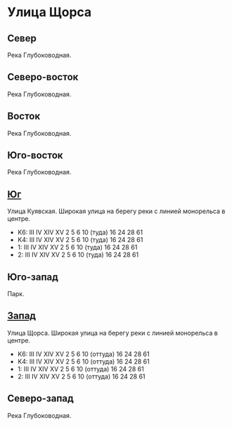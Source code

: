 # Улица Щорса

## Север

Река Глубоководная.

## Северо-восток

Река Глубоководная.

## Восток

Река Глубоководная.

## Юго-восток

Река Глубоководная.

## [Юг](./460120.md)

Улица Куявская.
Широкая улица на берегу реки с линией монорельса в центре.

* K6:   III IV  XIV XV
        2   5   6   10 (туда)   16  24  28  61
* K4:   III IV  XIV XV
        2   5   6   10 (туда)   16  24  28  61
* 1:    III IV  XIV XV
        2   5   6   10 (туда)   16  24  28  61
* 2:    III IV  XIV XV
        2   5   6   10 (туда)   16  24  28  61

## Юго-запад

Парк.

## [Запад](./450110.md)

Улица Щорса.
Широкая улица на берегу реки с линией монорельса в центре.

* K6:   III IV  XIV XV
        2   5   6   10 (оттуда) 16  24  28  61
* K4:   III IV  XIV XV
        2   5   6   10 (оттуда) 16  24  28  61
* 1:    III IV  XIV XV
        2   5   6   10 (оттуда) 16  24  28  61
* 2:    III IV  XIV XV
        2   5   6   10 (оттуда) 16  24  28  61

## Северо-запад

Река Глубоководная.

